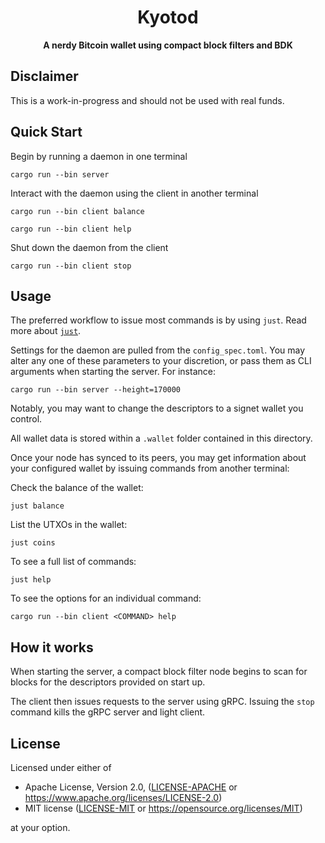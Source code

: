 <div align="center">
  <h1>Kyotod</h1>
  <p>
    <strong>A nerdy Bitcoin wallet using compact block filters and BDK</strong>
  </p>
</div>

## Disclaimer 

This is a work-in-progress and should not be used with real funds.

## Quick Start

Begin by running a daemon in one terminal
 
```
cargo run --bin server
```

Interact with the daemon using the client in another terminal

```
cargo run --bin client balance
```

```
cargo run --bin client help
```

Shut down the daemon from the client

```
cargo run --bin client stop
```

## Usage

The preferred workflow to issue most commands is by using `just`. Read more about [`just`](https://github.com/casey/just).

Settings for the daemon are pulled from the `config_spec.toml`. You may alter any one of these parameters to your discretion, or pass them as CLI arguments when starting the server. For instance:

```
cargo run --bin server --height=170000
```

Notably, you may want to change the descriptors to a signet wallet you control.

All wallet data is stored within a `.wallet` folder contained in this directory.

Once your node has synced to its peers, you may get information about your configured wallet by issuing commands from another terminal:

Check the balance of the wallet:

```
just balance
```

List the UTXOs in the wallet:

```
just coins
```

To see a full list of commands:

```
just help
```

To see the options for an individual command:

```
cargo run --bin client <COMMAND> help
```

## How it works

When starting the server, a compact block filter node begins to scan for blocks for the descriptors provided on start up. 

The client then issues requests to the server using gRPC. Issuing the `stop` command kills the gRPC server and light client.

## License

Licensed under either of

* Apache License, Version 2.0, ([LICENSE-APACHE](LICENSE-APACHE) or <https://www.apache.org/licenses/LICENSE-2.0>)
* MIT license ([LICENSE-MIT](LICENSE-MIT) or <https://opensource.org/licenses/MIT>)

at your option.

